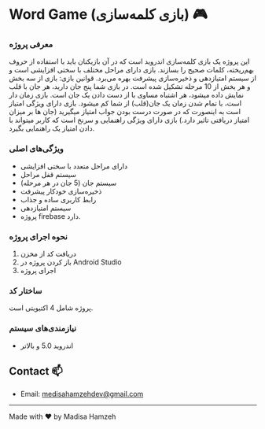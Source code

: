 # Word Game (بازی کلمه‌سازی) 🎮



### معرفی پروژه
این پروژه یک بازی کلمه‌سازی اندروید است که در آن بازیکنان باید با استفاده از حروف بهم‌ریخته، کلمات صحیح را بسازند. بازی دارای مراحل مختلف با سختی افزایشی است و از سیستم امتیازدهی و ذخیره‌سازی پیشرفت بهره می‌برد.
قوانین بازی: بازی از سه بخش و هر بخش از 10 مرحله تشکیل شده است.
در بازی شما پنج جان دارید، هر جان با قلب نمایش داده میشود، هر اشتباه مساوی با از دست دادن یک جان است.
بازی زمان دار است، با تمام شدن زمان یک جان(قلب) از شما کم میشود.
بازی دارای ویژگی امتیاز است به اینصورت که در صورت درست بودن جواب امتیاز میگیرید (جان ها بر میزان امتیاز دریافتی تاثیر دارد.)
بازی دارای ویژگی راهنمایی و سرنخ است که کاربر میتواند با دادن امتیاز یک راهنمایی بگیرد.


### ویژگی‌های اصلی
- دارای مراحل متعدد با سختی افزایشی
- سیستم قفل مراحل
- سیستم جان (5 جان در هر مرحله)
- ذخیره‌سازی خودکار پیشرفت
- رابط کاربری ساده و جذاب
- سیستم امتیازدهی
- پروژه firebase دارد.

### نحوه اجرای پروژه
1. دریافت کد از مخزن
2. باز کردن پروژه در Android Studio
3. اجرای پروژه

### ساختار کد
پروژه شامل 4 اکتیویتی است.

### نیازمندی‌های سیستم
- اندروید 5.0 و بالاتر

## Contact 📫
- Email: medisahamzehdev@gmail.com


---
Made with ❤️ by Madisa Hamzeh
